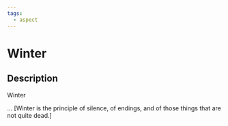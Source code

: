 ```yaml
---
tags:
  - aspect
---
```


# Winter

## Description
Winter

... [Winter is the principle of silence, of endings, and of those things that are not quite dead.]
